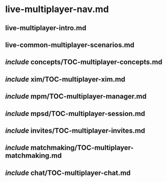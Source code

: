 # live-multiplayer-nav.md

## live-multiplayer-intro.md

## live-common-multiplayer-scenarios.md

## _include_ concepts/TOC-multiplayer-concepts.md

## _include_ xim/TOC-multiplayer-xim.md

## _include_ mpm/TOC-multiplayer-manager.md

## _include_ mpsd/TOC-multiplayer-session.md

## _include_ invites/TOC-multiplayer-invites.md

## _include_ matchmaking/TOC-multiplayer-matchmaking.md

## _include_ chat/TOC-multiplayer-chat.md
